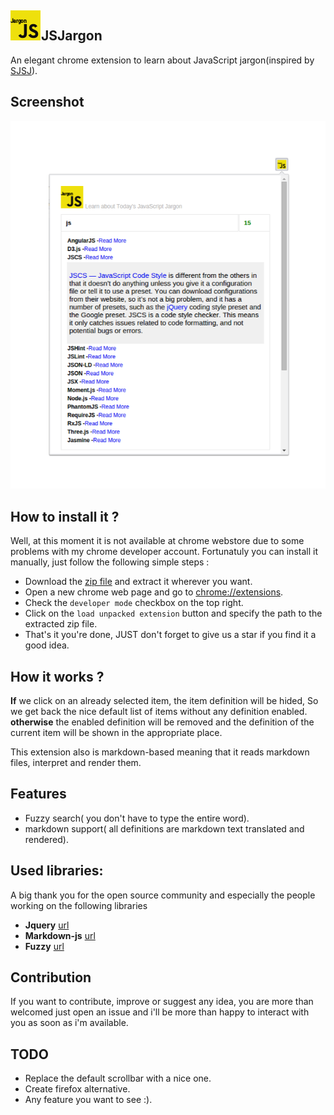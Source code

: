 ## ![](./assets/img/icon48.png)JSJargon
An elegant chrome extension to learn about JavaScript jargon(inspired by [SJSJ](https://github.com/HugoGiraudel/SJSJ)).

## Screenshot
![](./assets/img/screenshot.png)

## How to install it ?
Well, at this moment it is not available at chrome webstore due to some problems with my chrome developer account.
Fortunatuly you can install it manually, just follow the following simple steps :

* Download the [zip file](https://github.com/ismnoiet/JSJargon/archive/v1.0.0.zip) and extract it wherever you want.
* Open a new chrome web page and go to
[chrome://extensions](chrome://extensions).
* Check the ``developer mode`` checkbox on the top right.
* Click on the ``load unpacked extension`` button and specify the path to the extracted zip file.
* That's it you're done, JUST don't forget to give us a star if you find it a good idea.

## How it works ?

**If** we click on an already selected item, the item definition
will be hided,
So we get back the nice default list of items without any definition enabled.
 **otherwise** the enabled definition will be removed and
 the definition of the current item will be shown in the
 appropriate place.

This extension also is markdown-based meaning that it reads markdown files, interpret and render them.

## Features

* Fuzzy search( you don't have to type the entire word).
* markdown support( all definitions are markdown text translated and rendered).

## Used libraries:

A big thank you for the open source community and especially the people working on the following libraries
* **Jquery** [url](https://code.jquery.com/jquery-2.1.4.min.js)
* **Markdown-js** [url](https://github.com/evilstreak/markdown-js)
* **Fuzzy**  [url](https://github.com/mattyork/fuzzy)

## Contribution
If you want to contribute, improve or suggest any idea,
you are more than welcomed just open an issue and i'll be more than happy to interact with you as soon as i'm available.

## TODO
* Replace the default scrollbar with a nice one.
* Create firefox alternative.
* Any feature you want to see :).
